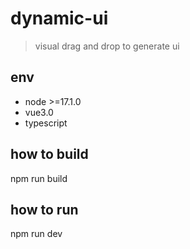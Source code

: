 # dynamic-ui
> visual drag and drop to generate ui 
## env
* node >=17.1.0
* vue3.0
* typescript

## how to build 
npm run build
## how to run
npm run dev